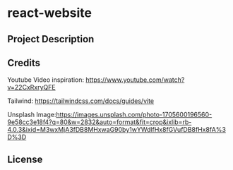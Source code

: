 # react-website

## Project Description

## Credits

Youtube Video inspiration: https://www.youtube.com/watch?v=22CxRxryQFE

Tailwind: https://tailwindcss.com/docs/guides/vite

Unsplash Image:https://images.unsplash.com/photo-1705600196560-9e58cc3e18f4?q=80&w=2832&auto=format&fit=crop&ixlib=rb-4.0.3&ixid=M3wxMjA3fDB8MHxwaG90by1wYWdlfHx8fGVufDB8fHx8fA%3D%3D

## License
